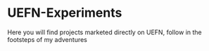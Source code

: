 # UEFN-Experiments
Here you will find projects marketed directly on UEFN, follow in the footsteps of my adventures
